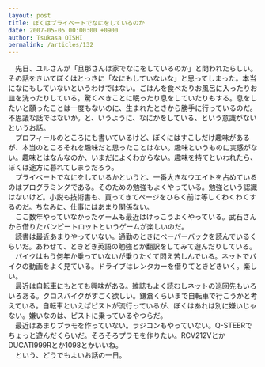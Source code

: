 ```yaml
---
layout: post
title: ぼくはプライベートでなにをしているのか
date: 2007-05-05 00:00:00 +0900
author: Tsukasa OISHI
permalink: /articles/132
---
```



　先日、ユルさんが「旦那さんは家でなにをしているのか」と問われたらしい。その話をきいてぼくはとっさに「なにもしていないな」と思ってしまった。本当になにもしていないというわけではない。ごはんを食べたりお風呂に入ったりお皿を洗ったりしている。驚くべきことに眠ったり息をしていたりもする。息をしたいと願ったことは一度もないのに、生まれたときから勝手に行っているのだ。不思議な話ではないか。と、いうように、なにかをしている、という意識がないというお話。  
　プロフィールのところにも書いているけど、ぼくにはすこしだけ趣味があるが、本当のところそれを趣味だと思ったことはない。趣味というものに実感がない。趣味とはなんなのか、いまだによくわからない。趣味を持てといわれたら、ぼくは途方に暮れてしまうだろう。  
　プライベートでなにをしているかというと、一番大きなウエイトを占めているのはプログラミングである。そのための勉強もよくやっている。勉強という認識はないけど。小説も技術書も、買ってきてページをひらく前は等しくわくわくするのだ。ちなみに、仕事にはあまり関係ない。  
　ここ数年やっていなかったゲームも最近はけっこうよくやっている。武石さんから借りたバンピートロットというゲームが楽しいのだ。  
　読書は最近あまりやっていない。通勤のときにペーパーバックを読んでいるくらいだ。あわせて、ときどき英語の勉強とか翻訳をしてみて遊んだりしている。  
　バイクはもう何年か乗っていないが乗りたくて悶え苦しんでいる。ネットでバイクの動画をよく見ている。ドライブはレンタカーを借りてときどきいく。楽しい。  
　最近は自転車にもとても興味がある。雑誌もよく読むしネットの巡回先もいろいろある。クロスバイクがすごく欲しい。鎌倉くらいまで自転車で行こうかと考えている。自転車といえばピストが流行っているが、ぼくはあれは別に嫌いじゃない。嫌いなのは、ピストに乗っているやつらだ。  
　最近はあまりプラモを作っていない。ラジコンもやっていない。Q-STEERでちょっと遊んだくらいだ。そろそろプラモを作りたい。RCV212VとかDUCATI999Rとか1098とかいいね。  
　という、どうでもよいお話の一日。  

